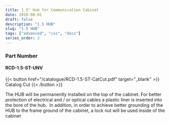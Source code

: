 ```yaml
---
title: 1.5" Hub for Communication Cabinet
date: 2018-08-01
draft: false
description: "1.5 HUB"
slug: "1.5 HUB"
tags: ["advanced", "css", "docs"]
series_order: 3
---
```


### Part Number
#### RCD-1.5-ST-UNV

{{< button href="/catalogue/RCD-1.5-ST-CatCut.pdf" target="_blank" >}}
Catalog Cut
{{< /button >}}

The HUB will be permanently installed on the top of the cabinet. For better protection of electrical and / or optical cables a plastic liner is inserted into the bore of the hub. ​ In addition, in order to achieve better grounding of the HUB to the frame ground of the cabinet, a lock nut will be used inside of the cabinet
